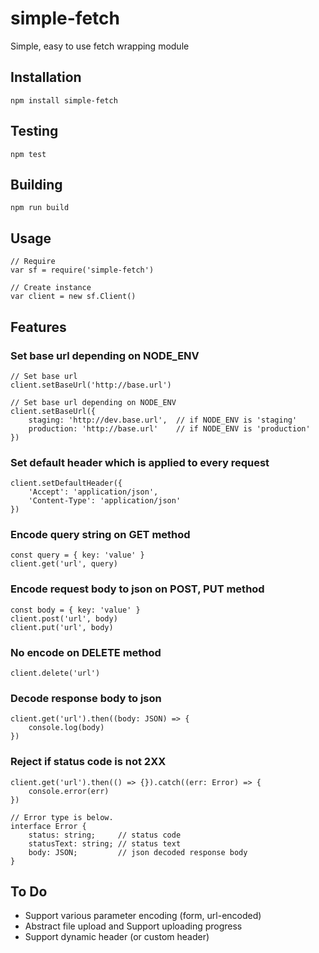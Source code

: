 # simple-fetch
Simple, easy to use fetch wrapping module

## Installation
```
npm install simple-fetch
```

## Testing
```
npm test
```

## Building
```
npm run build
```

## Usage
```
// Require
var sf = require('simple-fetch')

// Create instance
var client = new sf.Client()
```

## Features

### Set base url depending on NODE_ENV
```
// Set base url
client.setBaseUrl('http://base.url')

// Set base url depending on NODE_ENV
client.setBaseUrl({
    staging: 'http://dev.base.url',  // if NODE_ENV is 'staging'
    production: 'http://base.url'    // if NODE_ENV is 'production'
})
```

### Set default header which is applied to every request
```
client.setDefaultHeader({
    'Accept': 'application/json',
    'Content-Type': 'application/json'
})
```

### Encode query string on GET method
```
const query = { key: 'value' }
client.get('url', query)
```

### Encode request body to json on POST, PUT method
```
const body = { key: 'value' }
client.post('url', body)
client.put('url', body)
```

### No encode on DELETE method
```
client.delete('url')
```

### Decode response body to json
```
client.get('url').then((body: JSON) => {
    console.log(body)
})
```

### Reject if status code is not 2XX
```
client.get('url').then(() => {}).catch((err: Error) => {
    console.error(err)
})

// Error type is below.
interface Error {
    status: string;     // status code
    statusText: string; // status text
    body: JSON;         // json decoded response body
}
```

## To Do

- Support various parameter encoding (form, url-encoded)
- Abstract file upload and Support uploading progress
- Support dynamic header (or custom header)

